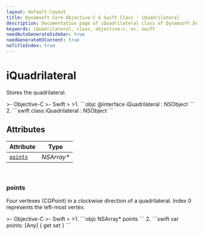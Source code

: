 ```yaml
---
layout: default-layout
title: Dynamsoft Core Objective-C & Swift Class - iQuadrilateral
description: Documentation page of iQuadrilateral class of Dynamsoft Document Normalizer for iOS SDK.
keywords: iQuadrilateral, class, objective-c, oc, swift
needAutoGenerateSidebar: true
needGenerateH3Content: true
noTitleIndex: true
---
```



# iQuadrilateral

Stores the quadrilateral.  

<div class="sample-code-prefix"></div>
>- Objective-C
>- Swift
>
>1. 
```objc
@interface iQuadrilateral : NSObject 
```
2. 
```swift
class iQuadrilateral : NSObject
```

## Attributes
  
| Attribute | Type |
|---------- | ---- |
| [`points`](#points) | *NSArray\** |

&nbsp;

### points

Four vertexes (CGPoint) in a clockwise direction of a quadrilateral. Index 0 represents the left-most vertex.

<div class="sample-code-prefix"></div>
>- Objective-C
>- Swift
>
>1. 
```objc
NSArray* points
```
2. 
```swift
var points: [Any] { get set }
```
